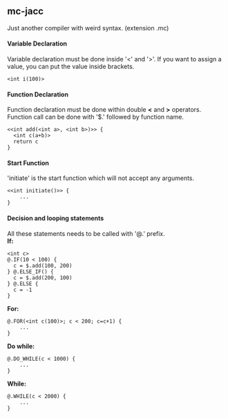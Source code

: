 ## mc-jacc
Just another compiler with weird syntax. (extension .mc)

#### Variable Declaration <br>
Variable declaration must be done inside '<' and '>'. If you want to assign a value, you can put the value inside brackets.
```text
<int i(100)>
```

#### Function Declaration <br>
Function declaration must be done within double **<** and **>** operators. <br>
Function call can be done with '$.' followed by function name.
```text
<<int add(<int a>, <int b>)>> {
  <int c(a+b)>
  return c
}
``` 

#### Start Function <br>
'initiate' is the start function which will not accept any arguments.
```text
<<int initiate()>> {
    ...
}
```
#### Decision and looping statements <br>
All these statements needs to be called with '@.' prefix. <br>
**If:**
```text
<int c>
@.IF(10 < 100) {
  c = $.add(100, 200)
} @.ELSE_IF() {
  c = $.add(200, 100)
} @.ELSE {
  c = -1
}
```
**For:**
```text
@.FOR(<int c(100)>; c < 200; c=c+1) {
    ...
}
```
**Do while:**
```text
@.DO_WHILE(c < 1000) {
    ...
}
```
**While:**
```text
@.WHILE(c < 2000) {
    ...
}
```
